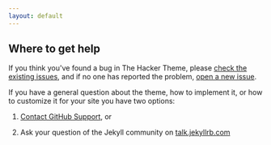 ```yaml
---
layout: default
---
```

## Where to get help

If you think you've found a bug in The Hacker Theme, please [check the existing issues](https://github.com/pages-themes/hacker/issues), and if no one has reported the problem, [open a new issue](https://github.com/pages-themes/hacker/issues/new).

If you have a general question about the theme, how to implement it, or how to customize it for your site  you have two options:

1. [Contact GitHub Support](https://github.com/contact?form%5Bsubject%5D=GitHub%20Pages%20theme%20pages-themes/hacker), or

2. Ask your question of the Jekyll community on [talk.jekyllrb.com](https://talk.jekyllrb.com/)
